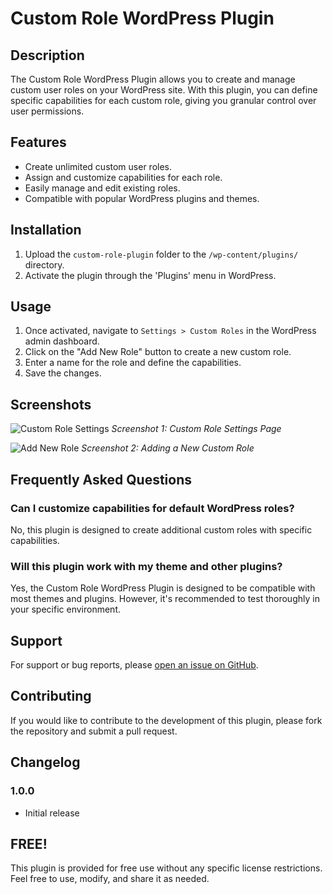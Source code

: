 # Custom Role WordPress Plugin

## Description

The Custom Role WordPress Plugin allows you to create and manage custom user roles on your WordPress site. With this plugin, you can define specific capabilities for each custom role, giving you granular control over user permissions.

## Features

- Create unlimited custom user roles.
- Assign and customize capabilities for each role.
- Easily manage and edit existing roles.
- Compatible with popular WordPress plugins and themes.

## Installation

1. Upload the `custom-role-plugin` folder to the `/wp-content/plugins/` directory.
2. Activate the plugin through the 'Plugins' menu in WordPress.

## Usage

1. Once activated, navigate to `Settings > Custom Roles` in the WordPress admin dashboard.
2. Click on the "Add New Role" button to create a new custom role.
3. Enter a name for the role and define the capabilities.
4. Save the changes.

## Screenshots

![Custom Role Settings](screenshots/screenshot1.png)
*Screenshot 1: Custom Role Settings Page*

![Add New Role](screenshots/screenshot2.png)
*Screenshot 2: Adding a New Custom Role*

## Frequently Asked Questions

### Can I customize capabilities for default WordPress roles?

No, this plugin is designed to create additional custom roles with specific capabilities.

### Will this plugin work with my theme and other plugins?

Yes, the Custom Role WordPress Plugin is designed to be compatible with most themes and plugins. However, it's recommended to test thoroughly in your specific environment.

## Support

For support or bug reports, please [open an issue on GitHub](https://github.com/your-username/custom-role-plugin/issues).

## Contributing

If you would like to contribute to the development of this plugin, please fork the repository and submit a pull request.

## Changelog

### 1.0.0
- Initial release

## FREE!

This plugin is provided for free use without any specific license restrictions. Feel free to use, modify, and share it as needed.
